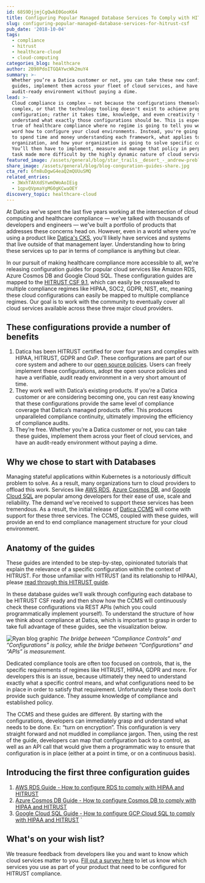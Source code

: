 ```yaml
---
id: 68S9DjjmjCgQwkE0GooK64
title: Configuring Popular Managed Database Services To Comply with HITRUST CSF
slug: configuring-popular-managed-database-services-for-hitrust-csf
pub_date: '2018-10-04'
tags:
  - compliance
  - hitrust
  - healthcare-cloud
  - cloud-computing
categories_blog: healthcare
author: 2B98PdoITGQAYwcWk2muY4
summary: >-
  Whether you’re a Datica customer or not, you can take these new configuration
  guides, implement them across your fleet of cloud services, and have an
  audit-ready environment without paying a dime.
lead: >-
  Cloud compliance is complex — not because the configurations themselves are
  complex, or that the technology tooling doesn't exist to achieve proper
  configuration; rather it takes time, knowledge, and even creativity to
  understand what exactly those configurations should be. This is especially
  true of healthcare compliance where no regime is going to tell you word for
  word how to configure your cloud environments. Instead, you're going to have
  to spend time and money understanding each framework, what applies to your
  organization, and how your organization is going to solve specific controls.
  You’ll then have to implement, measure and manage that policy in perpetuity, a
  task made more difficult by the highly dynamic nature of cloud services.
featured_image: /assets/general/blog/star_trails__desert_-_andrew-preble-199410-unsplash.jpg
share_image: /assets/general/blog/blog-conguration-guides-share.jpg
cta_ref: 6fm8uDgwG4eaQ2mQUUuSMQ
related_entries:
  - 3WxhTAhXdSYwmOWoAoIEig
  - 1qpvQVpmaYgMG0gKCwaOEY
discovery_topic: healthcare-cloud
---
```


At Datica we've spent the last five years working at the intersection of cloud computing and healthcare compliance — we've talked with thousands of developers and engineers — we've built a portfolio of products that addresses these concerns head on. However, even in a world where you're using a product like [Datica's CKS](https://datica.com/compliant-kubernetes-service/), you'll likely have services and systems that live outside of that management layer. Understanding how to bring these services up to par in terms of compliance is anything but clear.

In our pursuit of making healthcare compliance more accessible to all, we're releasing configuration guides for popular cloud services like Amazon RDS, Azure Cosmos DB and Google Cloud SQL. These configuration guides are mapped to the [HITRUST CSF 9.1](https://hitrustalliance.net/whats-new-csf-v9-1/), which can easily be crosswalked to multiple compliance regimes like HIPAA, SOC2, GDPR, NIST, etc, meaning these cloud configurations can easily be mapped to multiple compliance regimes. Our goal is to work with the community to eventually cover all cloud services available across these three major cloud providers.

## These configurations provide a number of benefits

1. Datica has been HITRUST certified for over four years and complies with HIPAA, HITRUST, GDPR and GxP. These configurations are part of our core system and adhere to our [open source policies](http://catalyzeio.github.io/policies/). Users can freely implement these configurations, adopt the open source policies and have a verifiable, audit ready environment in a very short amount of time.
2. They work well with Datica’s existing products. If you’re a Datica customer or are considering becoming one, you can rest easy knowing that these configurations provide the same level of compliance coverage that Datica’s managed products offer. This produces unparalleled compliance continuity, ultimately improving the efficiency of compliance audits.
3. They’re free. Whether you’re a Datica customer or not, you can take these guides, implement them across your fleet of cloud services, and have an audit-ready environment without paying a dime.

## Why we chose to start with Databases

Managing stateful applications within Kubernetes is a notoriously difficult problem to solve. As a result, many organizations turn to cloud providers to offload this work. Services like [AWS RDS](https://aws.amazon.com/rds/), [Azure Cosmos DB](https://azure.microsoft.com/en-us/services/cosmos-db/), and [Google Cloud SQL](https://cloud.google.com/sql/) are popular among developers for their ease of use, scale and reliability. The demand we’ve received to support these services has been tremendous. As a result, the initial release of [Datica CCMS](https://datica.com/cloud-compliance-management-system/) will come with support for these three services. The CCMS, coupled with these guides, will provide an end to end compliance management structure for your cloud environment.

## Anatomy of the guides

These guides are intended to be step-by-step, opinionated tutorials that explain the relevance of a specific configuration within the context of HITRUST. For those unfamiliar with HITRUST (and its relationship to HIPAA), please [read through this HITRUST guide](https://datica.com/academy/what-is-hitrust/).

In these database guides we’ll walk through configuring each database to be HITRUST CSF ready and then show how the CCMS will continuously check these configurations via REST APIs (which you could programmatically implement yourself). To understand the structure of how we think about compliance at Datica, which is important to grasp in order to take full advantage of these guides, see the visualization below.

![Ryan blog graphic](/assets/general/blog/Ryan_blog_graphic.png?fm=png&fl=png8)
_The bridge between “Compliance Controls” and “Configurations” is policy, while the bridge between “Configurations” and “APIs” is measurement._


Dedicated compliance tools are often too focused on controls, that is, the specific requirements of regimes like HITRUST, HIPAA, GDPR and more. For developers this is an issue, because ultimately they need to understand exactly what a specific control means, and what configurations need to be in place in order to satisfy that requirement. Unfortunately these tools don’t provide such guidance. They assume knowledge of compliance and established policy.

The CCMS and these guides are different. By starting with the configurations, developers can immediately grasp and understand what needs to be done. Ex: “turn on encryption”. This configuration is very straight forward and not muddled in compliance jargon. Then, using the rest of the guide, developers can map that configuration back to a control, as well as an API call that would give them a programmatic way to ensure that configuration is in place (either at a point in time, or on a continuous basis).

## Introducing the first three configuration guides

1. [AWS RDS Guide - How to configure RDS to comply with HIPAA and HITRUST](https://datica.com/academy/aws-rds-guide-how-to-configure-rds-to-comply-with-hipaa-and-hitrust/)
2. [Azure Cosmos DB Guide - How to configure Cosmos DB to comply with HIPAA and HITRUST](https://datica.com/academy/azure-cosmos-db-guide-how-to-configure-cosmos-db-to-comply-with-hipaa-and-hitrust/)
3. [Google Cloud SQL Guide - How to configure GCP Cloud SQL to comply with HIPAA and HITRUST](https://datica.com/academy/google-cloud-sql-guide-how-to-configure-gcp-cloud-sql-to-comply-with-hipaa/)
`

## What's on your wish list?

We treasure feedback from developers like you and want to know which cloud services matter to you. [Fill out a survey here](https://datica.com/cloud-compliance-management-system/survey/) to let us know which services you use as part of your product that need to be configured for HITRUST compliance. 



  